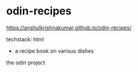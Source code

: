 # odin-recipes

https://anshulkrishnakumar.github.io/odin-recipes/

techstack: html

- a recipe book on various dishes

the odin project
